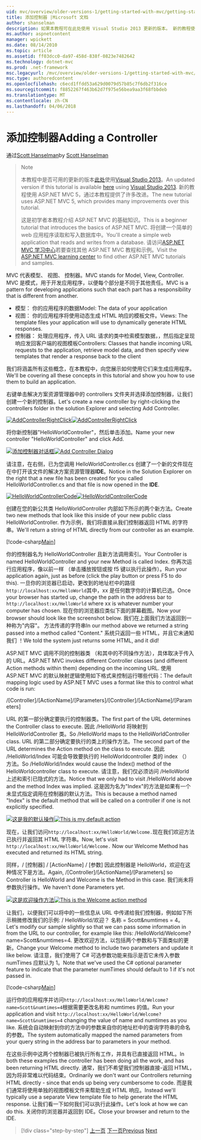 ```yaml
---
uid: mvc/overview/older-versions-1/getting-started-with-mvc/getting-started-with-mvc-part2
title: 添加控制器 |Microsoft 文档
author: shanselman
description: 如果本教程可在此处使用 Visual Studio 2013 更新的版本。 新的教程使用 ASP.NET MVC 5，基础上 t 提供了许多改进...
ms.author: aspnetcontent
manager: wpickett
ms.date: 08/14/2010
ms.topic: article
ms.assetid: ff03dcc0-da97-458d-838f-0823e7482642
ms.technology: dotnet-mvc
ms.prod: .net-framework
msc.legacyurl: /mvc/overview/older-versions-1/getting-started-with-mvc/getting-started-with-mvc-part2
msc.type: authoredcontent
ms.openlocfilehash: c6ecd1ffdd53a629d0079d57b85c7f6db2f316ce
ms.sourcegitcommit: f8852267f463b62d7f975e56bea9aa3f68fbbdeb
ms.translationtype: MT
ms.contentlocale: zh-CN
ms.lasthandoff: 04/06/2018
---
```

<a name="adding-a-controller"></a><span data-ttu-id="3f12a-104">添加控制器</span><span class="sxs-lookup"><span data-stu-id="3f12a-104">Adding a Controller</span></span>
====================
<span data-ttu-id="3f12a-105">通过[Scott Hanselman](https://github.com/shanselman)</span><span class="sxs-lookup"><span data-stu-id="3f12a-105">by [Scott Hanselman](https://github.com/shanselman)</span></span>

> > [!NOTE]
> > <span data-ttu-id="3f12a-106">本教程中是否可用的更新的版本[此处](../../getting-started/introduction/getting-started.md)使用[Visual Studio 2013](https://www.microsoft.com/visualstudio/eng/2013-downloads)。</span><span class="sxs-lookup"><span data-stu-id="3f12a-106">An updated version if this tutorial is available [here](../../getting-started/introduction/getting-started.md) using [Visual Studio 2013](https://www.microsoft.com/visualstudio/eng/2013-downloads).</span></span> <span data-ttu-id="3f12a-107">新的教程使用 ASP.NET MVC 5，通过本教程提供了许多改进。</span><span class="sxs-lookup"><span data-stu-id="3f12a-107">The new tutorial uses ASP.NET MVC 5, which provides many improvements over this tutorial.</span></span>
> 
> 
> <span data-ttu-id="3f12a-108">这是初学者本教程介绍 ASP.NET MVC 的基础知识。</span><span class="sxs-lookup"><span data-stu-id="3f12a-108">This is a beginner tutorial that introduces the basics of ASP.NET MVC.</span></span> <span data-ttu-id="3f12a-109">将创建一个简单的 web 应用程序读取和写入数据库中。</span><span class="sxs-lookup"><span data-stu-id="3f12a-109">You'll create a simple web application that reads and writes from a database.</span></span> <span data-ttu-id="3f12a-110">请访问[ASP.NET MVC 学习中心](../../../index.md)若要查找其他 ASP.NET MVC 教程和示例。</span><span class="sxs-lookup"><span data-stu-id="3f12a-110">Visit the [ASP.NET MVC learning center](../../../index.md) to find other ASP.NET MVC tutorials and samples.</span></span>


<span data-ttu-id="3f12a-111">MVC 代表模型、 视图、 控制器。</span><span class="sxs-lookup"><span data-stu-id="3f12a-111">MVC stands for Model, View, Controller.</span></span> <span data-ttu-id="3f12a-112">MVC 是模式，用于开发应用程序，以便每个部分是不同于其他责任。</span><span class="sxs-lookup"><span data-stu-id="3f12a-112">MVC is a pattern for developing applications such that each part has a responsibility that is different from another.</span></span>

- <span data-ttu-id="3f12a-113">模型： 你的应用程序的数据</span><span class="sxs-lookup"><span data-stu-id="3f12a-113">Model: The data of your application</span></span>
- <span data-ttu-id="3f12a-114">视图： 你的应用程序将使用动态生成 HTML 响应的模板文件。</span><span class="sxs-lookup"><span data-stu-id="3f12a-114">Views: The template files your application will use to dynamically generate HTML responses.</span></span>
- <span data-ttu-id="3f12a-115">控制器： 处理应用程序，传入 URL 请求的类中检索模型数据，，然后指定呈现响应发回客户端的视图模板</span><span class="sxs-lookup"><span data-stu-id="3f12a-115">Controllers: Classes that handle incoming URL requests to the application, retrieve model data, and then specify view templates that render a response back to the client</span></span>

<span data-ttu-id="3f12a-116">我们将涵盖所有这些概念，在本教程中，向您展示如何使用它们来生成应用程序。</span><span class="sxs-lookup"><span data-stu-id="3f12a-116">We'll be covering all these concepts in this tutorial and show you how to use them to build an application.</span></span>

<span data-ttu-id="3f12a-117">右键单击解决方案资源管理器中的 controllers 文件夹并选择添加控制器，让我们创建一个新的控制器。</span><span class="sxs-lookup"><span data-stu-id="3f12a-117">Let's create a new controller by right-clicking the controllers folder in the solution Explorer and selecting Add Controller.</span></span>

<span data-ttu-id="3f12a-118">[![AddControllerRightClick](getting-started-with-mvc-part2/_static/image2.png)](getting-started-with-mvc-part2/_static/image1.png)</span><span class="sxs-lookup"><span data-stu-id="3f12a-118">[![AddControllerRightClick](getting-started-with-mvc-part2/_static/image2.png)](getting-started-with-mvc-part2/_static/image1.png)</span></span>

<span data-ttu-id="3f12a-119">将你新控制器"HelloWorldController"，然后单击添加。</span><span class="sxs-lookup"><span data-stu-id="3f12a-119">Name your new controller "HelloWorldController" and click Add.</span></span>

<span data-ttu-id="3f12a-120">[![添加控制器对话框](getting-started-with-mvc-part2/_static/image4.png)](getting-started-with-mvc-part2/_static/image3.png)</span><span class="sxs-lookup"><span data-stu-id="3f12a-120">[![Add Controller Dialog](getting-started-with-mvc-part2/_static/image4.png)](getting-started-with-mvc-part2/_static/image3.png)</span></span>

<span data-ttu-id="3f12a-121">请注意，在右侧，已为您调用 HelloWorldController.cs 创建了一个新的文件现在在中打开该文件的解决方案资源管理器**IDE**。</span><span class="sxs-lookup"><span data-stu-id="3f12a-121">Notice in the Solution Explorer on the right that a new file has been created for you called HelloWorldController.cs and that file is now opened in the **IDE**.</span></span>

<span data-ttu-id="3f12a-122">[![HelloWorldControllerCode](getting-started-with-mvc-part2/_static/image6.png)](getting-started-with-mvc-part2/_static/image5.png)</span><span class="sxs-lookup"><span data-stu-id="3f12a-122">[![HelloWorldControllerCode](getting-started-with-mvc-part2/_static/image6.png)](getting-started-with-mvc-part2/_static/image5.png)</span></span>

<span data-ttu-id="3f12a-123">创建在您的新公共类 HelloWorldController 内部如下所示的两个新方法。</span><span class="sxs-lookup"><span data-stu-id="3f12a-123">Create two new methods that look like this inside of your new public class HelloWorldController.</span></span> <span data-ttu-id="3f12a-124">作为示例，我们将直接从我们控制器返回 HTML 的字符串。</span><span class="sxs-lookup"><span data-stu-id="3f12a-124">We'll return a string of HTML directly from our controller as an example.</span></span>

[!code-csharp[Main](getting-started-with-mvc-part2/samples/sample1.cs)]

<span data-ttu-id="3f12a-125">你的控制器名为 HelloWorldController 且新方法调用索引。</span><span class="sxs-lookup"><span data-stu-id="3f12a-125">Your Controller is named HelloWorldController and your new Method is called Index.</span></span> <span data-ttu-id="3f12a-126">你再次运行应用程序，像以前一样 （单击播放按钮或按 f5 键以执行此操作）。</span><span class="sxs-lookup"><span data-stu-id="3f12a-126">Run your application again, just as before (click the play button or press F5 to do this).</span></span> <span data-ttu-id="3f12a-127">一旦你的浏览器已启动，更改到的地址栏中的路径`http://localhost:xx/HelloWorld`其中，xx 是任何数字你的计算机已选。</span><span class="sxs-lookup"><span data-stu-id="3f12a-127">Once your browser has started up, change the path in the address bar to `http://localhost:xx/HelloWorld` where xx is whatever number your computer has chosen.</span></span> <span data-ttu-id="3f12a-128">现在你的浏览器应类似下面的屏幕截图。</span><span class="sxs-lookup"><span data-stu-id="3f12a-128">Now your browser should look like the screenshot below.</span></span> <span data-ttu-id="3f12a-129">我们在上面我们方法返回到一种称为"内容"。 方法传递的字符串</span><span class="sxs-lookup"><span data-stu-id="3f12a-129">In our method above we returned a string passed into a method called "Content."</span></span> <span data-ttu-id="3f12a-130">系统只返回一些 HTML，并且它未通知我们 ！</span><span class="sxs-lookup"><span data-stu-id="3f12a-130">We told the system just returns some HTML, and it did!</span></span>

<span data-ttu-id="3f12a-131">ASP.NET MVC 调用不同的控制器类 （和其中的不同操作方法），具体取决于传入的 URL。</span><span class="sxs-lookup"><span data-stu-id="3f12a-131">ASP.NET MVC invokes different Controller classes (and different Action methods within them) depending on the incoming URL.</span></span> <span data-ttu-id="3f12a-132">使用 ASP.NET MVC 的默认映射逻辑使用如下格式来控制运行哪些代码：</span><span class="sxs-lookup"><span data-stu-id="3f12a-132">The default mapping logic used by ASP.NET MVC uses a format like this to control what code is run:</span></span>

<span data-ttu-id="3f12a-133">/[Controller]/[ActionName]/[Parameters]</span><span class="sxs-lookup"><span data-stu-id="3f12a-133">/[Controller]/[ActionName]/[Parameters]</span></span>

<span data-ttu-id="3f12a-134">URL 的第一部分确定要执行的控制器类。</span><span class="sxs-lookup"><span data-stu-id="3f12a-134">The first part of the URL determines the Controller class to execute.</span></span> <span data-ttu-id="3f12a-135">因此 /HelloWorld 将映射到 HelloWorldController 类。</span><span class="sxs-lookup"><span data-stu-id="3f12a-135">So /HelloWorld maps to the HelloWorldController class.</span></span> <span data-ttu-id="3f12a-136">URL 的第二部分确定要执行的类上的操作方法。</span><span class="sxs-lookup"><span data-stu-id="3f12a-136">The second part of the URL determines the Action method on the class to execute.</span></span> <span data-ttu-id="3f12a-137">因此 /HelloWorld/Index 可能会导致要执行的 HelloWorldcontroller 类的 index （） 方法。</span><span class="sxs-lookup"><span data-stu-id="3f12a-137">So /HelloWorld/Index would cause the Index() method of the HelloWorldcontroller class to execute.</span></span> <span data-ttu-id="3f12a-138">请注意，我们仅必须访问 /HelloWorld 上述和索引已隐式的方法。</span><span class="sxs-lookup"><span data-stu-id="3f12a-138">Notice that we only had to visit /HelloWorld above and the method Index was implied.</span></span> <span data-ttu-id="3f12a-139">这是因为名为"Index"的方法是如果有一个未显式指定调用在控制器的默认方法。</span><span class="sxs-lookup"><span data-stu-id="3f12a-139">This is because a method named "Index" is the default method that will be called on a controller if one is not explicitly specified.</span></span>

<span data-ttu-id="3f12a-140">[![这是我的默认操作](getting-started-with-mvc-part2/_static/image8.png)](getting-started-with-mvc-part2/_static/image7.png)</span><span class="sxs-lookup"><span data-stu-id="3f12a-140">[![This is my default action](getting-started-with-mvc-part2/_static/image8.png)](getting-started-with-mvc-part2/_static/image7.png)</span></span>

<span data-ttu-id="3f12a-141">现在，让我们访问`http://localhost:xx/HelloWorld/Welcome.`现在我们欢迎方法已执行并返回其 HTML 字符串。</span><span class="sxs-lookup"><span data-stu-id="3f12a-141">Now, let's visit `http://localhost:xx/HelloWorld/Welcome.` Now our Welcome Method has executed and returned its HTML string.</span></span>

<span data-ttu-id="3f12a-142">同样，/ [控制器] / [ActionName] / [参数] 因此控制器是 HelloWorld，欢迎在这种情况下是方法。</span><span class="sxs-lookup"><span data-stu-id="3f12a-142">Again, /[Controller]/[ActionName]/[Parameters] so Controller is HelloWorld and Welcome is the Method in this case.</span></span> <span data-ttu-id="3f12a-143">我们尚未将参数执行操作。</span><span class="sxs-lookup"><span data-stu-id="3f12a-143">We haven't done Parameters yet.</span></span>

<span data-ttu-id="3f12a-144">[![这是欢迎操作方法](getting-started-with-mvc-part2/_static/image10.png)](getting-started-with-mvc-part2/_static/image9.png)</span><span class="sxs-lookup"><span data-stu-id="3f12a-144">[![This is the Welcome action method](getting-started-with-mvc-part2/_static/image10.png)](getting-started-with-mvc-part2/_static/image9.png)</span></span>

<span data-ttu-id="3f12a-145">让我们，以便我们可以将中的一些信息从 URL 中传递给我们控制器，例如如下所示稍微修改我们的示例: / HelloWorld/欢迎？ 名称 = Scott&amp;numtimes = 4。</span><span class="sxs-lookup"><span data-stu-id="3f12a-145">Let's modify our sample slightly so that we can pass some information in from the URL to our controller, for example like this: /HelloWorld/Welcome?name=Scott&amp;numtimes=4.</span></span> <span data-ttu-id="3f12a-146">更改欢迎方法，以包括两个参数和与下面类似的更新。</span><span class="sxs-lookup"><span data-stu-id="3f12a-146">Change your Welcome method to include two parameters and update it like below.</span></span> <span data-ttu-id="3f12a-147">请注意，我们使用了 C# 可选参数功能来指示是否它未传入参数 numTimes 应默认为 1。</span><span class="sxs-lookup"><span data-stu-id="3f12a-147">Note that we've used the C# optional parameter feature to indicate that the parameter numTimes should default to 1 if it's not passed in.</span></span>

[!code-csharp[Main](getting-started-with-mvc-part2/samples/sample2.cs)]

<span data-ttu-id="3f12a-148">运行你的应用程序并访问`http://localhost:xx/HelloWorld/Welcome?name=Scott&numtimes=4`根据需要更改名称和 numtimes 的值。</span><span class="sxs-lookup"><span data-stu-id="3f12a-148">Run your application and visit `http://localhost:xx/HelloWorld/Welcome?name=Scott&numtimes=4` changing the value of name and numtimes as you like.</span></span> <span data-ttu-id="3f12a-149">系统会自动映射到你的方法中的参数来自你的地址栏中的查询字符串的命名的参数。</span><span class="sxs-lookup"><span data-stu-id="3f12a-149">The system automatically mapped the named parameters from your query string in the address bar to parameters in your method.</span></span>

<span data-ttu-id="3f12a-150">在这些示例中这两个控制器已被执行所有工作，并具有已直接返回 HTML。</span><span class="sxs-lookup"><span data-stu-id="3f12a-150">In both these examples the controller has been doing all the work, and has been returning HTML directly.</span></span> <span data-ttu-id="3f12a-151">通常，我们不希望我们控制器直接-返回 HTML，因为将非常难以代码结束。</span><span class="sxs-lookup"><span data-stu-id="3f12a-151">Ordinarily we don't want our Controllers returning HTML directly - since that ends up being very cumbersome to code.</span></span> <span data-ttu-id="3f12a-152">而是我们通常将使用单独的视图模板文件来帮助生成 HTML 响应。</span><span class="sxs-lookup"><span data-stu-id="3f12a-152">Instead we'll typically use a separate View template file to help generate the HTML response.</span></span> <span data-ttu-id="3f12a-153">让我们看一下如何我们可以执行此操作。</span><span class="sxs-lookup"><span data-stu-id="3f12a-153">Let's look at how we can do this.</span></span> <span data-ttu-id="3f12a-154">关闭你的浏览器并返回到 IDE。</span><span class="sxs-lookup"><span data-stu-id="3f12a-154">Close your browser and return to the IDE.</span></span>

> [!div class="step-by-step"]
> <span data-ttu-id="3f12a-155">[上一页](getting-started-with-mvc-part1.md)
> [下一页](getting-started-with-mvc-part3.md)</span><span class="sxs-lookup"><span data-stu-id="3f12a-155">[Previous](getting-started-with-mvc-part1.md)
[Next](getting-started-with-mvc-part3.md)</span></span>

